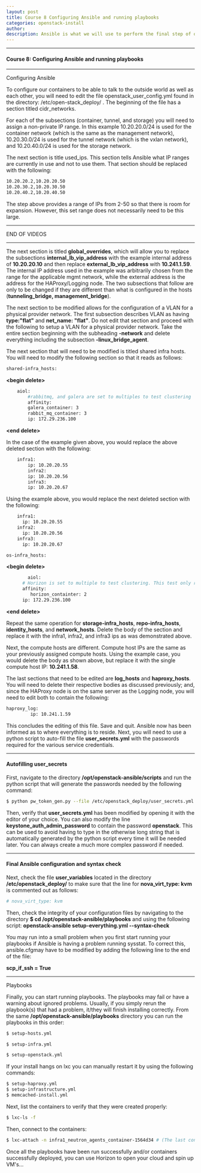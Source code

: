 ```yaml
---
layout: post
title: Course 8 Configuring Ansible and running playbooks
categories: openstack-install
author: 
description: Ansible is what we will use to perform the final step of our OpenStack deployment in an automated fashion, but first, it needs to be configured to run in our environment.
---
```


***

#### Course 8: Configuring Ansible and running playbooks #

* * *

Configuring Ansible

To configure our containers to be able to talk to the outside world as well as each other, you will need to edit the file openstack_user_config.yml found in the directory: /etc/open-stack_deploy/ . The beginning of the file has a section titled cidr_networks.

For each of the subsections (container, tunnel, and storage) you will need to assign a non-private IP range. In this example 10.20.20.0/24 is used for the container network (which is the same as the management network), 10.20.30.0/24 is used for the tunnel network (which is the vxlan network), and 10.20.40.0/24 is used for the storage network.

The next section is title used_ips. This section tells Ansible what IP ranges are currently in use and not to use them. That section should be replaced with the following:

```sh
10.20.20.2,10.20.20.50
10.20.30.2,10.20.30.50
10.20.40.2,10.20.40.50
```

The step above provides a range of IPs from 2-50 so that there is room for expansion. However, this set range does not necessarily need to be this large.

* * *

END OF VIDEOS

* * *

The next section is titled **global_overrides**, which will allow you to replace the subsections **internal_lb_vip_address** with the example internal address of **10.20.20.10** and then replace **external_lb_vip_address** with **10.241.1.59**. The internal IP address used in the example was arbitrarily chosen from the range for the applicable mgmt network, while the external address is the address for the HAProxy/Logging node. The two subsections that follow are only to be changed if they are different than what is configured in the hosts (**tunneling_bridge, management_bridge**).

The next section to be modified allows for the configuration of a VLAN for a physical provider network. The first subsection describes VLAN as having **type:"flat"** and **net_name: "flat"**. Do not edit that section and proceed with the following to setup a VLAN for a physical provider network. Take the entire section beginning with the subheading **-network** and delete everything including the subsection **-linux_bridge_agent**.

The next section that will need to be modified is titled shared infra hosts. You will need to modify the following section so that it reads as follows:

  
  
  
  

```sh
shared-infra_hosts:
```

**&lt;begin delete&gt;**

```sh
    aiol:
        #rabbitmq, and galera are set to multiples to test clustering
        affinity:
        galera_container: 3
        rabbit_mq_container: 3
        ip: 172.29.236.100
```

**&lt;end delete&gt;**

In the case of the example given above, you would replace the above deleted section with the following:

```sh
    infra1:
        ip: 10.20.20.55
        infra2:
        ip: 10.20.20.56
        infra3:
        ip: 10.20.20.67
```

Using the example above, you would replace the next deleted section with the following:

```sh
    infra1:
      ip: 10.20.20.55
    infra2:
      ip: 10.20.20.56
    infra3:
      ip: 10.20.20.67
```

```sh
os-infra_hosts:
```

**&lt;begin delete&gt;**

```sh
        aiol:
      # Horizon is set to multiple to test clustering. This test only requires x2.
      affinity:
         horizon_containter: 2
      ip: 172.29.236.100
```

**&lt;end delete&gt;**


Repeat the same operation for **storage-infra_hosts**, **repo-infra_hosts**, **identity_hosts**, and **network_hosts**. Delete the body of the section and replace it with the infra1, infra2, and infra3 ips as was demonstrated above.

Next, the compute hosts are different. Compute host IPs are the same as your previously assigned compute hosts. Using the example case, you would delete the body as shown above, but replace it with the single compute host IP: **10.241.1.58**.

The last sections that need to be edited are **log_hosts** and **haproxy_hosts**. You will need to delete their respective bodies as discussed previously; and, since the HAProxy node is on the same server as the Logging node, you will need to edit both to contain the following:

```sh
haproxy_log:
         ip: 10.241.1.59
```

This concludes the editing of this file. Save and quit. Ansible now has been informed as to where everything is to reside. Next, you will need to use a python script to auto-fill the file **user_secrets.yml** with the passwords required for the various service credentials.

* * *

#### Autofilling user_secrets #

First, navigate to the directory **/opt/openstack-ansible/scripts** and run the python script that will generate the passwords needed by the following command:

```sh
$ python pw_token_gen.py --file /etc/openstack_deploy/user_secrets.yml
```
Then, verify that **user_secrets.yml** has been modified by opening it with the editor of your choice. You can also modify the line **keystone_auth_admin_password** to contain the password **openstack**. This can be used to avoid having to type in the otherwise long string that is automatically generated by the python script every time it will be needed later. You can always create a much more complex password if needed.

* * *

#### Final Ansible configuration and syntax check #

Next, check the file **user_variables** located in the directory **/etc/openstack_deploy/** to make sure that the line for **nova_virt_type: kvm** is commented out as follows:

```sh
# nova_virt_type: kvm
```

Then, check the integrity of your configuration files by navigating to the directory **$ cd /opt/openstack-ansible/playbooks** and using the following script: **openstack-ansible setup-everything.yml --syntax-check**

You may run into a small problem when you first start running your playbooks if Ansible is having a problem running sysstat. To correct this, ansible.cfgmay have to be modified by adding the following line to the end of the file:

**scp_if_ssh = True**

* * *

Playbooks

  

Finally, you can start running playbooks. The playbooks may fail or have a warning about ignored problems. Usually, if you simply rerun the playbook(s) that had a problem, it/they will finish installing correctly. From the same **/opt/openstack-ansible/playbooks** directory you can run the playbooks in this order:

  

```sh
$ setup-hosts.yml
```
```sh
$ setup-infra.yml
```
```sh
$ setup-openstack.yml
```

  

If your install hangs on lxc you can manually restart it by using the following commands:

```sh
$ setup-haproxy.yml
$ setup-infrastructure.yml
$ memcached-install.yml
```

Next, list the containers to verify that they were created properly:

```sh
$ lxc-ls -f
```

Then, connect to the containers:

```sh
$ lxc-attach -n infra1_neutron_agents_container-1564d34 # (The last contiguous variable is a container listed after Ansible creates containers for you. So, the number at the end will probably be different for each creation)
```

Once all the playbooks have been run successfully and/or containers successfully deployed, you can use Horizon to open your cloud and spin up VM's...
